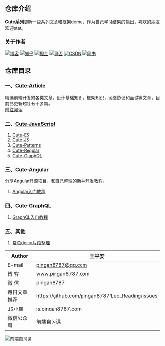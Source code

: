 ## 仓库介绍
**Cute系列**更新一些系列文章和框架demo，作为自己学习结果的输出，喜欢的朋友欢迎stat。  

### 关于作者
[![博客](http://images.pingan8787.com/icon_my1.png)](http://www.pingan8787.com)
[![知乎](http://images.pingan8787.com/icon_zhihu1.png)](https://zhuanlan.zhihu.com/cute-javascript)
[![掘金](http://images.pingan8787.com/icon_juejin2.png)](https://juejin.im/user/586fc337a22b9d0058807d53/posts)
[![思否](http://images.pingan8787.com/icon_sf1.png)](https://segmentfault.com/blog/pingan8787)
[![CSDN](http://images.pingan8787.com/icon_csdn1.png)](https://blog.csdn.net/qq_36380426)
[![简书](http://images.pingan8787.com/icon_jianshu1.png)](https://www.jianshu.com/u/2ec5d94afd60)


## 仓库目录
### 一、[Cute-Article](https://github.com/pingan8787/Leo-JavaScript/tree/master/Cute-Article)
精选前端开发的各类文章，设计基础知识，框架知识，网络协议和面试等文章，目前已更新超过七十多篇。    
[前往阅读](https://github.com/pingan8787/Leo-JavaScript/blob/master/Cute-Article/)

### 二、[Cute-JavaScript](https://github.com/pingan8787/Leo-JavaScript/tree/master/Cute-JavaScript)
1. [Cute-ES](https://github.com/pingan8787/Leo-JavaScript/blob/master/Cute-JavaScript/Cute-ES/)
2. [Cute-JS](https://github.com/pingan8787/Leo-JavaScript/blob/master/Cute-JavaScript/Cute-JS/)
3. [Cute-Patterns](https://github.com/pingan8787/Leo-JavaScript/blob/master/Cute-JavaScript/Cute-Patterns/)
4. [Cute-Regular](https://github.com/pingan8787/Leo-JavaScript/blob/master/Cute-JavaScript/Cute-Regular/)
5. [Cute-GraphQL](https://github.com/pingan8787/Leo-JavaScript/blob/master/Cute-GraphQL/README.md)

### 三、Cute-Angular

分享Angular开源项目，和自己整理的新手开发教程。  
1. [Angular入门教程](https://github.com/pingan8787/Leo-JavaScript/blob/master/Cute-Angular/)  

### 四、Cute-GraphQL
1. [GraphQL入门教程](https://github.com/pingan8787/Leo-JavaScript/blob/master/Cute-GraphQL/README.md)

### 五、其他
1. [常见demo片段整理](https://github.com/pingan8787/Leo-JavaScript/blob/master/demo片段/)  

|Author|王平安|
|---|---|
|E-mail|pingan8787@qq.com|
|博  客|www.pingan8787.com|
|微  信|pingan8787|
|每日文章推荐|https://github.com/pingan8787/Leo_Reading/issues|
|JS小册|js.pingan8787.com|
|微信公众号|前端自习课|


![前端自习课](https://user-gold-cdn.xitu.io/2019/2/16/168f49f0238191ca?w=1078&h=647&f=png&s=282515)